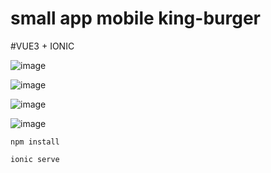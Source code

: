 # small app mobile king-burger 

#VUE3 + IONIC 

![image](https://user-images.githubusercontent.com/103760832/203261328-3f77ad82-efa4-4c76-a1cc-cee3a875306c.png)

![image](https://user-images.githubusercontent.com/103760832/203261400-65f42ddb-46d8-4cfc-a279-435ede6e4358.png)


![image](https://user-images.githubusercontent.com/103760832/203261488-b81950c9-1898-44d4-af27-76660f63d0a4.png)

![image](https://user-images.githubusercontent.com/103760832/203261568-bcfda22a-570b-417b-b407-783a2b1c6d5d.png)

````
npm install
````
````
ionic serve
````

